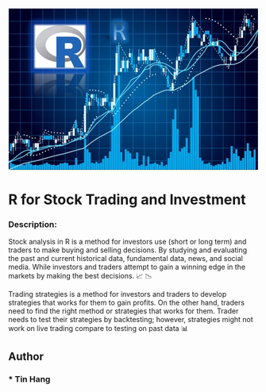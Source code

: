 <img src="TitleR.PNG">

# R for Stock Trading and Investment  
### Description:
Stock analysis in R is a method for investors use (short or long term) and traders to make buying and selling decisions. By studying and evaluating the past and current historical data, fundamental data, news, and social media. While investors and traders attempt to gain a winning edge in the markets by making the best decisions. :chart_with_upwards_trend: :chart_with_downwards_trend:  

Trading strategies is a method for investors and traders to develop strategies that works for them to gain profits. On the other hand, traders need to find the right method or strategies that works for them. Trader needs to test their strategies by backtesting; however, strategies might not work on live trading compare to testing on past data :bar_chart:  
## Author  
### * Tin Hang  
